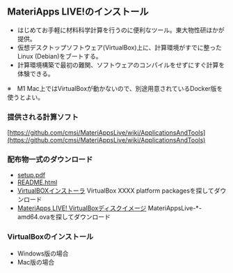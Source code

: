 ## MateriApps LIVE!のインストール

- はじめてお手軽に材料科学計算を行うのに便利なツール。東大物性研ほかが提供。
- 仮想デスクトップソフトウェア(VirtualBox)上に、計算環境がすでに整ったLinux (Debian)をブートする。
- 計算環境構築で最初の難関、ソフトウェアのコンパイルをせずにすぐ計算を体験できる。

※　M1 Mac上ではVirtualBoxが動かないので、別途用意されているDocker版を使うとよい。

### 提供される計算ソフト
[https://github.com/cmsi/MateriAppsLive/wiki/ApplicationsAndTools](https://github.com/cmsi/MateriAppsLive/wiki/ApplicationsAndTools)


### 配布物一式のダウンロード

- [setup.pdf](https://github.com/cmsi/malive-tutorial/raw/master/setup/setup.pdf)
- [README.html](https://github.com/cmsi/MateriAppsLive/wiki/MateriAppsLive-ova)
- [VirtualBOXインストーラ](https://www.virtualbox.org/wiki/Downloads) VirtualBox XXXX platform packagesを探してダウンロード
- [MateriApps LIVE! VirtualBoxディスクイメージ](https://sourceforge.net/projects/materiappslive/files/) MateriAppsLive-*-amd64.ovaを探してダウンロード

### VirtualBoxのインストール
- Windows版の場合
- Mac版の場合
